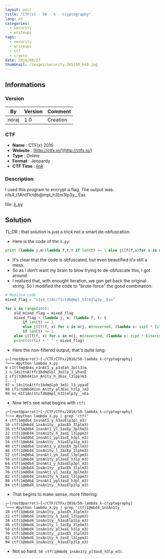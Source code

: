 ```yaml
---
layout: post
title: "CTF(x) - 50 - λ - Cryptography"
lang: en
categories:
  - security
  - writeups
tags:
  - security
  - writeups
  - ctf
  - crypto
date: 2016/08/27
thumbnail: /images/security-265130_640.jpg
---
```

## Informations

### Version

| By    | Version | Comment
| ---   | ---     | ---
| noraj | 1.0     | Creation

### CTF

- **Name** : CTF(x) 2016
- **Website** : [http://ctfx.io/](http://ctfx.io/)
- **Type** : Online
- **Format** : Jeopardy
- **CTF Time** : [link](https://ctftime.org/event/348/)

### Description

I used this program to encrypt a flag. The output was:
n1s4_t1An(f1ctdb@mpl_h3)m3lp3y__Eas

file: [λ.py](http://compete.ctfx.io/download?file_key=e1f0efcd2db9d3a57ece97805fca95a877b9df1a480f52ef71e086f779a9be6e&team_key=1363275c2f4e78940bb6a342fb83902f1128ff824d8eb6505da463820eabfbe3)

## Solution

TL;DR : that solution is just a trick not a smart de-obfuscation.

+ Here is the code of the `λ.py`:

```python
print (lambda j,m:(lambda f,t:t if len(t) <= 1 else j([f(f,x)for x in m(j,m(reversed,(lambda s:zip(*[iter(s)]*(len(s)/2)))(t+"\x01"*(len(t)%2))))]))(lambda f,t:t if len(t) <= 1 else j([f(f,x)for x in m(j,m(reversed,(lambda s: zip(*[iter(s)]*(len(s)/2)))(t+"\x01"*(len(t)%2))))]),raw_input("Plaintext:")))(''.join,map).replace("\x01","")
```

+ It's clear that the code is obfuscated, but even beautified it's still a mess.
+ So as I don't want my brain to blow trying to de-obfuscate this, I got around.
+ I realized that, with enought iteration, we gan get back the original string. So I modified the code to "brute-force" the good combination:

```python
# Modiied code
mixed_flag = "n1s4_t1An(f1ctdb@mpl_h3)m3lp3y__Eas"

for i in range(100):
    old_mixed_flag = mixed_flag
    mixed_flag = (lambda j, m: (lambda f, t: t
        if len(t) <= 1
        else j([f(f, x) for x in m(j, m(reversed, (lambda s: zip( * [iter(s)] * (len(s) / 2)))(t + "\x01" * (len(t) % 2))))]))(lambda f, t: t
        if len(t) <= 1
    else j([f(f, x) for x in m(j, m(reversed, (lambda s: zip( * [iter(s)] * (len(s) / 2)))(t + "\x01" * (len(t) % 2))))]), old_mixed_flag))(''.join, map).replace("\x01", "")
    print(str(i) + " " + mixed_flag)
```

+ Here the non-filtered output, that's quite long:


```
┌─[root@parrot]─[~/CTF/CTFx/2016/50-lambda_λ-cryptography]
└──╼ #python lambda_λ.py
0 c1t(fm@db4s_n1nAt1_y_p3sEah_3pll3)m
1 n_14s1tnA(tfc1bdm@lpl_3m3)p_3_yhasE
2 cf1(t@mbd41sn_An1ty_h_3Eas_l3lpp)m3
[...]
97 n_14s1tnA(tfc1bdm@lph_3m3)_l3_ypasE
98 cf1(t@mbd41sn_An1ty_pl3Eas_h3lp_)m3
99 ns_41t1An(1tcfdb@mpl_h33)mlp3y__sEa
```

+ Now let's see what begins with `ctf(`

```
┌─[root@parrot]─[~/CTF/CTFx/2016/50-lambda_λ-cryptography]
└──╼ #python lambda_λ.py | grep 'ctf('
4 ctf(1m@db4_1nsnAt1_y_h3asElp3pl_m3)
10 ctf(1@mbd4_1nsAn1ty__p3asEh_3lplm3)
16 ctf(1m@db4_1nsnAt1_yl_3asEp_3plhm3)
22 ctf(1@mbd4_1nsAn1ty_h_3asE_l3lppm3)
28 ctf(1m@db4_1nsnAt1_ypl3asE_h3pl_m3)
34 ctf(1@mbd4_1nsAn1ty__h3asElp3lp_m3)
40 ctf(1m@db4_1nsnAt1_y_p3asEh_3pllm3)
46 ctf(1@mbd4_1nsAn1ty_l_3asEp_3lphm3)
52 ctf(1m@db4_1nsnAt1_yh_3asE_l3plpm3)
58 ctf(1@mbd4_1nsAn1ty_pl3asE_h3lp_m3)
64 ctf(1m@db4_1nsnAt1_y_h3asElp3pl_m3)
70 ctf(1@mbd4_1nsAn1ty__p3asEh_3lplm3)
76 ctf(1m@db4_1nsnAt1_yl_3asEp_3plhm3)
82 ctf(1@mbd4_1nsAn1ty_h_3asE_l3lppm3)
88 ctf(1m@db4_1nsnAt1_ypl3asE_h3pl_m3)
94 ctf(1@mbd4_1nsAn1ty__h3asElp3lp_m3)
```

+ That begins to make sense, more filtering:

```
┌─[root@parrot]─[~/CTF/CTFx/2016/50-lambda_λ-cryptography]
└──╼ #python lambda_λ.py | grep 'ctf(1@mbd4_1nsAn1ty_'
10 ctf(1@mbd4_1nsAn1ty__p3asEh_3lplm3)
22 ctf(1@mbd4_1nsAn1ty_h_3asE_l3lppm3)
34 ctf(1@mbd4_1nsAn1ty__h3asElp3lp_m3)
46 ctf(1@mbd4_1nsAn1ty_l_3asEp_3lphm3)
58 ctf(1@mbd4_1nsAn1ty_pl3asE_h3lp_m3)
70 ctf(1@mbd4_1nsAn1ty__p3asEh_3lplm3)
82 ctf(1@mbd4_1nsAn1ty_h_3asE_l3lppm3)
94 ctf(1@mbd4_1nsAn1ty__h3asElp3lp_m3)
```

+ Not so hard: `58 ctf(1@mbd4_1nsAn1ty_pl3asE_h3lp_m3)`.
